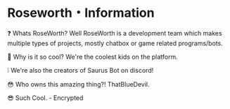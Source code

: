 # Roseworth・Information
❓ Whats RoseWorth? Well RoseWorth is a development team which makes multiple types of projects, mostly chatbox or game related programs/bots.

🤔 Why is it so cool? We're the coolest kids on the platform.

❕ We're also the creators of Saurus Bot on discord!

😳 Who owns this amazing thing?! ThatBlueDevil.

😎 Such Cool. - Encrypted
